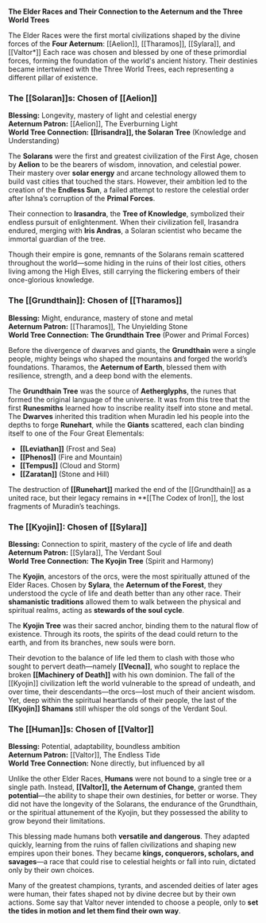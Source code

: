**The Elder Races and Their Connection to the Aeternum and the Three World Trees**

The Elder Races were the first mortal civilizations shaped by the divine forces of the **Four Aeternum**: [[Aelion]], [[Tharamos]], [[Sylara]], and [[Valtor*]] Each race was chosen and blessed by one of these primordial forces, forming the foundation of the world's ancient history. Their destinies became intertwined with the Three World Trees, each representing a different pillar of existence.


### **The [[Solaran]]s: Chosen of [[Aelion]]**

**Blessing:** Longevity, mastery of light and celestial energy  
**Aeternum Patron:** [[Aelion]], The Everburning Light  
**World Tree Connection:** **[[Irisandra]], the Solaran Tree** (Knowledge and Understanding)

The **Solarans** were the first and greatest civilization of the First Age, chosen by **Aelion** to be the bearers of wisdom, innovation, and celestial power. Their mastery over **solar energy** and arcane technology allowed them to build vast cities that touched the stars. However, their ambition led to the creation of the **Endless Sun**, a failed attempt to restore the celestial order after Ishna’s corruption of the **Primal Forces**.

Their connection to **Irasandra**, the **Tree of Knowledge**, symbolized their endless pursuit of enlightenment. When their civilization fell, Irasandra endured, merging with **Iris Andras**, a Solaran scientist who became the immortal guardian of the tree.

Though their empire is gone, remnants of the Solarans remain scattered throughout the world—some hiding in the ruins of their lost cities, others living among the High Elves, still carrying the flickering embers of their once-glorious knowledge.


### **The [[Grundthain]]: Chosen of [[Tharamos]]**

**Blessing:** Might, endurance, mastery of stone and metal  
**Aeternum Patron:** [[Tharamos]], The Unyielding Stone  
**World Tree Connection:** **The Grundthain Tree** (Power and Primal Forces)

Before the divergence of dwarves and giants, the **Grundthain** were a single people, mighty beings who shaped the mountains and forged the world’s foundations. Tharamos, the **Aeternum of Earth**, blessed them with resilience, strength, and a deep bond with the elements.

The **Grundthain Tree** was the source of **Aetherglyphs**, the runes that formed the original language of the universe. It was from this tree that the first **Runesmiths** learned how to inscribe reality itself into stone and metal. The **Dwarves** inherited this tradition when Muradin led his people into the depths to forge **Runehart**, while the **Giants** scattered, each clan binding itself to one of the Four Great Elementals:

- **[[Leviathan]]** (Frost and Sea)
- **[[Phenos]]** (Fire and Mountain)
- **[[Tempus]]** (Cloud and Storm)
- **[[Zaratan]]** (Stone and Hill)

The destruction of **[[Runehart]]** marked the end of the [[Grundthain]] as a united race, but their legacy remains in **[[The Codex of Iron]], the lost fragments of Muradin’s teachings.


### **The [[Kyojin]]: Chosen of [[Sylara]]**

**Blessing:** Connection to spirit, mastery of the cycle of life and death  
**Aeternum Patron:** [[Sylara]], The Verdant Soul  
**World Tree Connection:** **The Kyojin Tree** (Spirit and Harmony)

The **Kyojin**, ancestors of the orcs, were the most spiritually attuned of the Elder Races. Chosen by **Sylara**, the **Aeternum of the Forest**, they understood the cycle of life and death better than any other race. Their **shamanistic traditions** allowed them to walk between the physical and spiritual realms, acting as **stewards of the soul cycle**.

The **Kyojin Tree** was their sacred anchor, binding them to the natural flow of existence. Through its roots, the spirits of the dead could return to the earth, and from its branches, new souls were born.

Their devotion to the balance of life led them to clash with those who sought to pervert death—namely **[[Vecna]]**, who sought to replace the broken **[[Machinery of Death]]** with his own dominion. The fall of the [[Kyojin]] civilization left the world vulnerable to the spread of undeath, and over time, their descendants—the orcs—lost much of their ancient wisdom. Yet, deep within the spiritual heartlands of their people, the last of the **[[Kyojin]] Shamans** still whisper the old songs of the Verdant Soul.


### **The [[Human]]s: Chosen of [[Valtor]]**

**Blessing:** Potential, adaptability, boundless ambition  
**Aeternum Patron:** [[Valtor]], The Endless Tide  
**World Tree Connection:** None directly, but influenced by all

Unlike the other Elder Races, **Humans** were not bound to a single tree or a single path. Instead, **[[Valtor]], the Aeternum of Change**, granted them **potential**—the ability to shape their own destinies, for better or worse. They did not have the longevity of the Solarans, the endurance of the Grundthain, or the spiritual attunement of the Kyojin, but they possessed the ability to grow beyond their limitations.

This blessing made humans both **versatile and dangerous**. They adapted quickly, learning from the ruins of fallen civilizations and shaping new empires upon their bones. They became **kings, conquerors, scholars, and savages**—a race that could rise to celestial heights or fall into ruin, dictated only by their own choices.

Many of the greatest champions, tyrants, and ascended deities of later ages were human, their fates shaped not by divine decree but by their own actions. Some say that Valtor never intended to choose a people, only to **set the tides in motion and let them find their own way**.